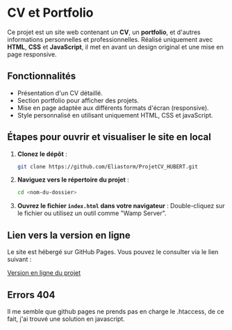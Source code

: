 # CV et Portfolio

Ce projet est un site web contenant un **CV**, un **portfolio**, et d'autres informations personnelles et professionnelles. Réalisé uniquement avec **HTML**, **CSS** et **JavaScript**, il met en avant un design original et une mise en page responsive.

## Fonctionnalités
- Présentation d'un CV détaillé.
- Section portfolio pour afficher des projets.
- Mise en page adaptée aux différents formats d'écran (responsive).
- Style personnalisé en utilisant uniquement HTML, CSS et javaScript.

## Étapes pour ouvrir et visualiser le site en local
1. **Clonez le dépôt** :
   ```bash
   git clone https://github.com/Eliastorm/ProjetCV_HUBERT.git
   ```

2. **Naviguez vers le répertoire du projet** :
   ```bash
   cd <nom-du-dossier>
   ```

3. **Ouvrez le fichier `index.html` dans votre navigateur** :
   Double-cliquez sur le fichier ou utilisez un outil comme "Wamp Server".

## Lien vers la version en ligne
Le site est hébergé sur GitHub Pages. Vous pouvez le consulter via le lien suivant :

[Version en ligne du projet](https://eliastorm.github.io/ProjetCV_HUBERT/)

## Errors 404
Il me semble que github pages ne prends pas en charge le .htaccess, de ce fait, j'ai trouvé une solution en javascript.
